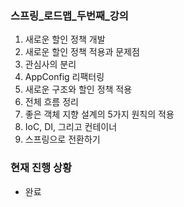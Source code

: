 ### 스프링_로드맵_두번째_강의

1. 새로운 할인 정책 개발
2. 새로운 할인 정책 적용과 문제점
3. 관심사의 분리 
4. AppConfig 리팩터링
5. 새로운 구조와 할인 정책 적용
6. 전체 흐름 정리
7. 좋은 객체 지향 설계의 5가지 원칙의 적용
8. IoC, DI, 그리고 컨테이너
9. 스프링으로 전환하기

### 현재 진행 상황
* 완료
